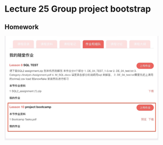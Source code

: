 # Lecture 25  Group project bootstrap
## Homework
![software release life cycle](assets/img/project_bootcamp_task_1.jpg)